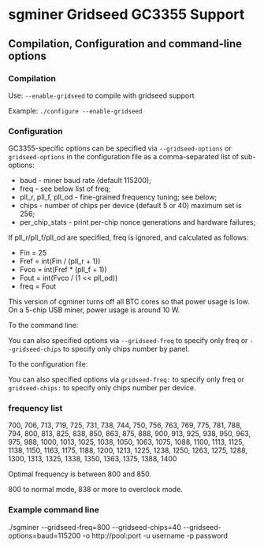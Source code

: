# sgminer Gridseed GC3355 Support

## Compilation, Configuration and command-line options

### Compilation

Use: `--enable-gridseed` to compile with gridseed support

Example: `./configure --enable-gridseed`

### Configuration

GC3355-specific options can be specified via `--gridseed-options` or `gridseed-options` in the configuration file as a comma-separated list of sub-options:

* baud - miner baud rate (default 115200);
* freq - see below list of freq;
* pll_r, pll_f, pll_od - fine-grained frequency tuning; see below;
* chips - number of chips per device (default 5 or 40) maximum set is 256;
* per_chip_stats - print per-chip nonce generations and hardware failures;

If pll_r/pll_f/pll_od are specified, freq is ignored, and calculated as follows:

* Fin = 25
* Fref = int(Fin / (pll_r + 1))
* Fvco = int(Fref * (pll_f + 1))
* Fout = int(Fvco / (1 << pll_od))
* freq = Fout

This version of cgminer turns off all BTC cores so that power usage is low. On a 5-chip USB miner, power usage is around 10 W.

To the command line:

You can also specified options via `--gridseed-freq` to specify only freq or `--gridseed-chips` to specify only chips number by panel.

To the configuration file:

You can also specified options via `gridseed-freq:` to specify only freq or `gridseed-chips:` to specify only chips number per device.

### frequency list

700,  706,  713,  719,  725,  731,  738,  744,
750,  756,  763,  769,  775,  781,  788,  794,
800,  813,  825,  838,  850,  863,  875,  888,
900,  913,  925,  938,  950,  963,  975,  988,
1000, 1013, 1025, 1038, 1050, 1063, 1075, 1088,
1100, 1113, 1125, 1138, 1150, 1163, 1175, 1188,
1200, 1213, 1225, 1238, 1250, 1263, 1275, 1288,
1300, 1313, 1325, 1338, 1350, 1363, 1375, 1388,
1400

Optimal frequency is between 800 and 850.

800 to normal mode, 838 or more to overclock mode.

### Example command line

./sgminer --gridseed-freq=800 --gridseed-chips=40 --gridseed-options=baud=115200 -o http://pool:port -u username -p password


